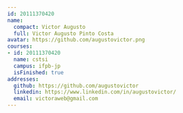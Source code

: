 ```yaml
---
id: 20111370420
name:
  compact: Victor Augusto
  full: Victor Augusto Pinto Costa
avatar: https://github.com/augustovictor.png
courses:
- id: 20111370420
  name: cstsi
  campus: ifpb-jp
  isFinished: true
addresses:
  github: https://github.com/augustovictor
  linkedin: https://www.linkedin.com/in/augustovictor/
  email: victoraweb@gmail.com
---
```

